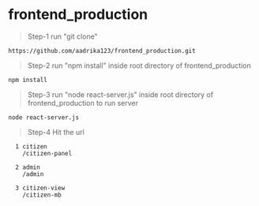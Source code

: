 # frontend_production

>Step-1 run "git clone"
  ```
  https://github.com/aadrika123/frontend_production.git
  ```
  
  >Step-2 run "npm install" inside root directory of frontend_production
  ```
  npm install
  ```

  >Step-3 run "node react-server.js" inside root directory of frontend_production to run server
  ```
  node react-server.js
  ```
  
  >Step-4 Hit the url
  ```
    1 citizen
      /citizen-panel
  
    2 admin
      /admin
  
    3 citizen-view
      /citizen-mb
  ```
 


